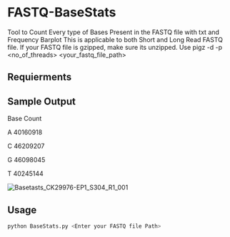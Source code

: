 # FASTQ-BaseStats
Tool to Count Every type of Bases Present in the FASTQ file with txt and Frequency Barplot 
This is applicable to both Short and Long Read FASTQ file. If your FASTQ file is gzipped, make sure its unzipped. Use pigz -d -p <no_of_threads> <your_fastq_file_path>

## Requierments



## Sample Output 
Base    Count

A       40160918  

C       46209207

G       46098045

T       40245144

![Basetasts_CK29976-EP1_S304_R1_001](https://github.com/user-attachments/assets/d26f5e45-67bf-4346-903b-ba25155a0817)



## Usage
```sh
python BaseStats.py <Enter your FASTQ file Path>


